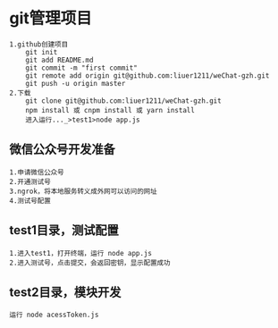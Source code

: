 # git管理项目
    1.github创建项目
        git init
        git add README.md
        git commit -m "first commit"
        git remote add origin git@github.com:liuer1211/weChat-gzh.git
        git push -u origin master
    2.下载
        git clone git@github.com:liuer1211/weChat-gzh.git
        npm install 或 cnpm install 或 yarn install
        进入运行..._>test1>node app.js
        
## 微信公众号开发准备
    1.申请微信公众号
    2.开通测试号
    3.ngrok，将本地服务转义成外网可以访问的网址
    4.测试号配置
    
## test1目录，测试配置
    1.进入test1，打开终端，运行 node app.js
    2.进入测试号，点击提交，会返回密钥，显示配置成功
   
## test2目录，模块开发
    运行 node acessToken.js
   

